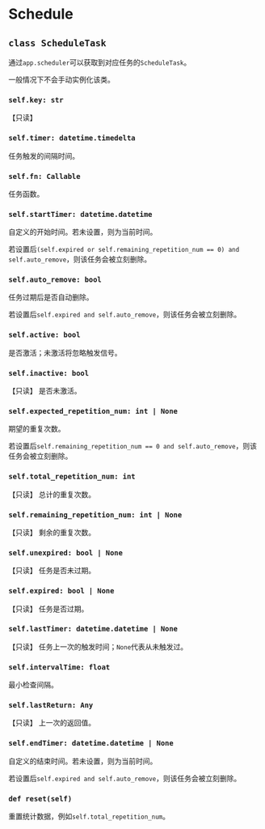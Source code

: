 # **Schedule**

## **`class ScheduleTask`**

通过`app.scheduler`可以获取到对应任务的`ScheduleTask`。

一般情况下不会手动实例化该类。

### **`self.key: str`**

【只读】

### **`self.timer: datetime.timedelta`**

任务触发的间隔时间。

### **`self.fn: Callable`**

任务函数。

### **`self.startTimer: datetime.datetime`**

自定义的开始时间。若未设置，则为当前时间。

若设置后`(self.expired or self.remaining_repetition_num == 0) and self.auto_remove`，则该任务会被立刻删除。

### **`self.auto_remove: bool`**

任务过期后是否自动删除。

若设置后`self.expired and self.auto_remove`，则该任务会被立刻删除。

### **`self.active: bool`**

是否激活；未激活将忽略触发信号。

### **`self.inactive: bool`**

【只读】 是否未激活。

### **`self.expected_repetition_num: int | None`**

期望的重复次数。

若设置后`self.remaining_repetition_num == 0 and self.auto_remove`，则该任务会被立刻删除。

### **`self.total_repetition_num: int`**

【只读】 总计的重复次数。

### **`self.remaining_repetition_num: int | None`**

【只读】 剩余的重复次数。

### **`self.unexpired: bool | None`**

【只读】 任务是否未过期。

### **`self.expired: bool | None`**

【只读】 任务是否过期。

### **`self.lastTimer: datetime.datetime | None`**

【只读】 任务上一次的触发时间；`None`代表从未触发过。

### **`self.intervalTime: float`**

最小检查间隔。

### **`self.lastReturn: Any`**

【只读】 上一次的返回值。

### **`self.endTimer: datetime.datetime | None`**

自定义的结束时间。若未设置，则为当前时间。

若设置后`self.expired and self.auto_remove`，则该任务会被立刻删除。

### **`def reset(self)`**

重置统计数据，例如`self.total_repetition_num`。
